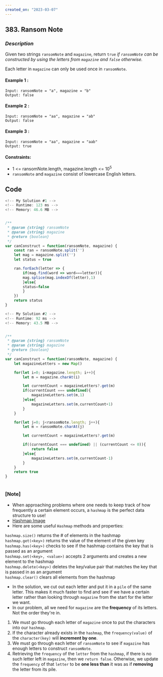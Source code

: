 ```yaml
---
created_on: "2023-03-07"
---
```


## 383. Ransom Note


### _Description_

Given two strings `ransomNote` and `magazine`, return `true` <i>if `ransomNote` can be constructed by using the letters from `magazine` and `false` otherwise.</i>

Each letter in `magazine` can only be used once in `ransomNote`.


#### Example 1 :
```
Input: ransomNote = "a", magazine = "b"
Output: false
```

#### Example 2 :
```
Input: ransomNote = "aa", magazine = "ab"
Output: false
```

#### Example 3 :
```
Input: ransomNote = "aa", magazine = "aab"
Output: true
```

#### Constraints:
- 1 <= ransomNote.length, magazine.length <= 10<sup>5</sup>
- `ransomNote` and `magazine` consist of lowercase English letters.



## Code

```JavaScript
<!-- My Solution #1 -->
<!-- Runtime: 123 ms -->
<!-- Memory: 46.6 MB -->


/**
 * @param {string} ransomNote
 * @param {string} magazine
 * @return {boolean}
 */
var canConstruct = function(ransomNote, magazine) {
    const ran = ransomNote.split('')
    let mag = magazine.split('')
    let status = true

    ran.forEach(letter => {
        if(mag.find(word => word===letter)){
        mag.splice(mag.indexOf(letter),1)
        }else{ 
        status=false
        }
    })
    return status
}

```

```JavaScript
<!-- My Solution #2 -->
<!-- Runtime: 92 ms -->
<!-- Memory: 43.5 MB -->


/**
 * @param {string} ransomNote
 * @param {string} magazine
 * @return {boolean}
 */
var canConstruct = function(ransomNote, magazine) {
    let magazineLetters = new Map()

    for(let i=0; i<magazine.length; i++){
        let m = magazine.charAt(i)

        let currentCount = magazineLetters?.get(m)
        if(currentCount === undefined){
            magazineLetters.set(m,1)
        }else{
            magazineLetters.set(m,currentCount+1)
        }
    }

    for(let j=0; j<ransomNote.length; j++){
        let m = ransomNote.charAt(j)

        let currentCount = magazineLetters?.get(m)

        if((currentCount === undefined) || (currentCount <= 0)){
            return false
        }else{
            magazineLetters.set(m,currentCount-1)
        }
    } 
    return true
}

```

#

### [Note]
- When approaching problems where one needs to keep track of how frequently a certain element occurs, a `hashmap` is the perfect data structure to use!
- [Hashmap Image](https://interview-docs.com/docs/algorithms/images/String/hashmapTheDifference.png)
- Here are some useful `Hashmap` methods and properties:

`hashmap.size()` returns the # of elements in the hashmap \
`hashmap.get(<key>)` returns the value of the element of the given key \
`hashmap.has(<key>)` checks to see if the hashmap contains the key that is passed as an argument \
`hashmap.set(<key>, <value>)` accepts 2 arguments and creates a new element to the hashmap \
`hashmap.delete(<key>)` deletes the key/value pair that matches the key that is passed in as an argument \
`hashmap.clear()` clears all elements from the hashmap

- In the solution, we cut out each letter and put it in a `pile` of the same letter. This makes it much faster to find and see if we have a certain letter rather than looking through `magazine` from the start for the letter we want.
- In our problem, all we need for `magazine` are the <strong>frequency</strong> of its letters. Not the order they're in.

1. We must go through each letter of `magazine` once to put the characters into our `hashmap`.
2. If the character already exists in the `hashmap`, the `frequency(value)` of the `character(key)` will <strong>increment by one</strong>.
3. We must go through each letter of `ransomNote` to see if `magazine` has enough letters to construct `ransomNote`.
4. Retrieving the `frequency` of the `letter` from the `hashmap`, if there is no such letter left in `magazine`, then we `return false`. Otherwise, we update the `frequency` of that `letter` to be <strong>one less than</strong> it was as if <strong>removing</strong> the letter from its pile.
